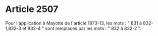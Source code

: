 # Article 2507

Pour l'application à Mayotte de l'article 1873-13, les mots : " 831 à 832-1,832-3 et 832-4 " sont remplacés par les mots : " 832 à 832-2 ".
